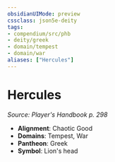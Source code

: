 ```yaml
---
obsidianUIMode: preview
cssclass: json5e-deity
tags:
- compendium/src/phb
- deity/greek
- domain/tempest
- domain/war
aliases: ["Hercules"]
---
```

# Hercules
*Source: Player's Handbook p. 298* 

- **Alignment**: Chaotic Good
- **Domains**: Tempest, War
- **Pantheon**: Greek
- **Symbol**: Lion's head
